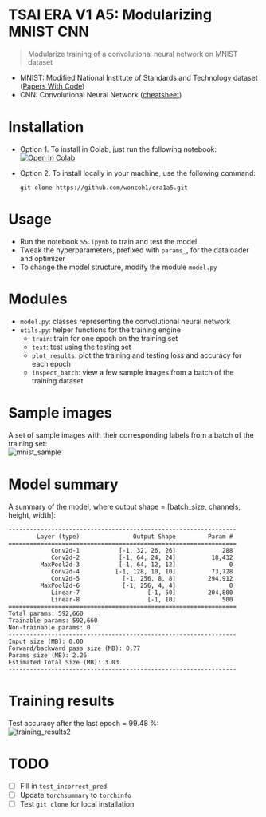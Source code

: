 # TSAI ERA V1 A5: Modularizing MNIST CNN
> Modularize training of a convolutional neural network on MNIST dataset
- MNIST: Modified National Institute of Standards and Technology dataset ([Papers With Code](https://paperswithcode.com/dataset/mnist))
- CNN: Convolutional Neural Network ([cheatsheet](https://stanford.edu/~shervine/teaching/cs-230/cheatsheet-convolutional-neural-networks))

# Installation
- Option 1. To install in Colab, just run the following notebook:  
[![Open In Colab](https://colab.research.google.com/assets/colab-badge.svg)](https://colab.research.google.com/github/woncoh1/era1a5/blob/main/S5.ipynb)

- Option 2. To install locally in your machine, use the following command:  
  ```
  git clone https://github.com/woncoh1/era1a5.git
  ```

# Usage
- Run the notebook `S5.ipynb` to train and test the model
- Tweak the hyperparameters, prefixed with `params_`, for the dataloader and optimizer
- To change the model structure, modify the module `model.py`

# Modules
- `model.py`: classes representing the convolutional neural network
- `utils.py`: helper functions for the training engine
  - `train`: train for one epoch on the training set
  - `test`: test using the testing set
  - `plot_results`: plot the training and testing loss and accuracy for each epoch
  - `inspect_batch`: view a few sample images from a batch of the training dataset


# Sample images
A set of sample images with their corresponding labels from a batch of the training set:  
![mnist_sample](https://github.com/woncoh1/era1a5/assets/12987758/a1713d31-14fb-4345-91a1-bd1e2875b7bf)

# Model summary
A summary of the model, where output shape = [batch_size, channels, height, width]:
```
----------------------------------------------------------------
        Layer (type)               Output Shape         Param #
================================================================
            Conv2d-1           [-1, 32, 26, 26]             288
            Conv2d-2           [-1, 64, 24, 24]          18,432
         MaxPool2d-3           [-1, 64, 12, 12]               0
            Conv2d-4          [-1, 128, 10, 10]          73,728
            Conv2d-5            [-1, 256, 8, 8]         294,912
         MaxPool2d-6            [-1, 256, 4, 4]               0
            Linear-7                   [-1, 50]         204,800
            Linear-8                   [-1, 10]             500
================================================================
Total params: 592,660
Trainable params: 592,660
Non-trainable params: 0
----------------------------------------------------------------
Input size (MB): 0.00
Forward/backward pass size (MB): 0.77
Params size (MB): 2.26
Estimated Total Size (MB): 3.03
----------------------------------------------------------------  
```

# Training results
Test accuracy after the last epoch = 99.48 %:  
![training_results2](https://github.com/woncoh1/era1a5/assets/12987758/1502c874-be25-4cd7-a3e9-0e0545779931)

# TODO
- [ ] Fill in `test_incorrect_pred`
- [ ] Update `torchsummary` to `torchinfo`
- [ ] Test `git clone` for local installation
